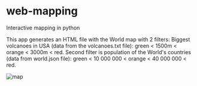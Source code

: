 # web-mapping
Interactive mapping in python

This app generates an HTML file with the World map with 2 filters: Biggest volcanoes in USA (data from the volcanoes.txt file): green < 1500m < orange < 3000m < red.
Second filter is population of the World's countries (data from world.json file): green < 10 000 000 < orange < 40 000 000 < red.

![map](https://user-images.githubusercontent.com/57491280/175035263-e465a64f-7e7c-495d-aabe-6e0e2283781c.jpg)
